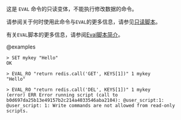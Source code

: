 这是 `EVAL` 命令的只读变体，不能执行修改数据的命令。

请参阅关于何时使用此命令与`EVAL`的更多信息，请参见[只读脚本](/docs/manual/programmability/#read-only-scripts)。

有关`EVAL`脚本的更多信息，请参阅[Eval脚本简介](/topics/eval-intro)。

@examples

```
> SET mykey "Hello"
OK

> EVAL_RO "return redis.call('GET', KEYS[1])" 1 mykey
"Hello"

> EVAL_RO "return redis.call('DEL', KEYS[1])" 1 mykey
(error) ERR Error running script (call to b0d697da25b13e49157b2c214a4033546aba2104): @user_script:1: @user_script: 1: Write commands are not allowed from read-only scripts.
```
